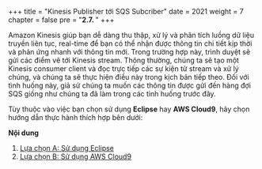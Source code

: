 +++
title = "Kinesis Publisher tới SQS Subcriber"
date = 2021
weight = 7
chapter = false
pre = "<b>2.7. </b>"
+++

Amazon Kinesis giúp bạn dễ dàng thu thập, xử lý và phân tích luồng dữ liệu truyền liên tục, real-time để bạn có thể nhận được thông tin chi tiết kịp thời và phản ứng nhanh với thông tin mới. Trong trường hợp này, trình duyệt sẽ gửi các điểm vẽ tới Kinesis stream. Thông thường, chúng ta sẽ tạo một Kinesis consumer client và đọc trực tiếp các sự kiện từ stream và xử lý chúng, và chúng ta sẽ thực hiện điều này trong kịch bản tiếp theo. Đối với tình huống này, giả sử chúng ta muốn các thông tin được gửi đến hàng đợi SQS giống như chúng ta đã làm trong các tình huống trước đây.

Tùy thuộc vào việc bạn chọn sử dụng **Eclipse** hay **AWS Cloud9**, hãy chọn hướng dẫn thực hành thích hợp bên dưới:

**Nội dung**
1. [Lựa chọn A: Sử dụng Eclipse](a/)
2. [Lựa chọn B: Sử dụng AWS Cloud9](b/)